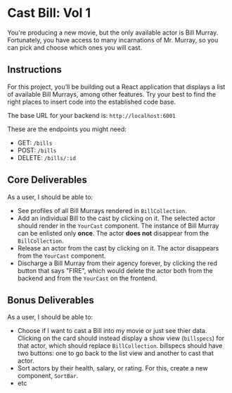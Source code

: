 # Cast Bill: Vol 1

You're producing a new movie, but the only available actor is Bill Murray. Fortunately, you have access to many incarnations of Mr. Murray, so you can pick and choose which ones you will cast.

## Instructions

For this project, you’ll be building out a React application that displays a list of available Bill Murrays, among other features. Try your best to find the right places to insert code into the established code base.

The base URL for your backend is: `http://localhost:6001`

These are the endpoints you might need:

- GET: `/bills`
- POST: `/bills`
- DELETE: `/bills/:id`

## Core Deliverables

As a user, I should be able to:

- See profiles of all Bill Murrays rendered in `BillCollection`.
- Add an individual Bill to the cast by clicking on it. The selected actor should render in the `YourCast` component. The instance of Bill Murray can be enlisted only **once**. The actor **does not** disappear from the `BillCollection`.
- Release an actor from the cast by clicking on it. The actor disappears from the `YourCast` component.
- Discharge a Bill Murray from their agency forever, by clicking the red button that says "FIRE", which would delete the actor both from the backend and from the `YourCast` on the frontend.

## Bonus Deliverables

As a user, I should be able to:

- Choose if I want to cast a Bill into my movie or just see thier data. Clicking on the card should instead display a show view (`billspecs`) for that actor, which should replace `BillCollection`. billspecs should have two buttons: one to go back to the list view and another to cast that actor. 
- Sort actors by their health, salary, or rating. For this, create a new component, `SortBar`.
- etc